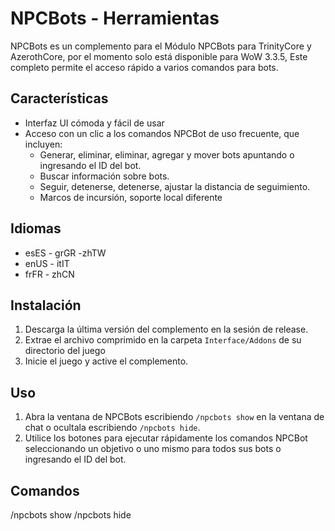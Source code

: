 # NPCBots - Herramientas
NPCBots es un complemento para el Módulo NPCBots para TrinityCore y AzerothCore, por el momento solo está disponible para WoW 3.3.5, Este completo permite el acceso rápido a varios comandos para bots.

## Características
- Interfaz UI cómoda y fácil de usar
- Acceso con un clic a los comandos NPCBot de uso frecuente, que incluyen:
  - Generar, eliminar, eliminar, agregar y mover bots apuntando o ingresando el ID del bot.
  - Buscar información sobre bots.
  - Seguir, detenerse, detenerse, ajustar la distancia de seguimiento.
  - Marcos de incursión, soporte local diferente
  
## Idiomas
- esES     - grGR    -zhTW
- enUS    - itIT
- frFR      - zhCN

## Instalación
1. Descarga la última versión del complemento en la sesión de release.
2. Extrae el archivo comprimido en la carpeta `Interface/Addons` de su directorio del juego
3. Inicie el juego y active el complemento.

## Uso
1. Abra la ventana de NPCBots escribiendo `/npcbots show` en la ventana de chat o ocultala escribiendo `/npcbots hide`.
2. Utilice los botones para ejecutar rápidamente los comandos NPCBot seleccionando un objetivo o uno mismo para todos sus bots o ingresando el ID del bot.

## Comandos
/npcbots show
/npcbots hide
